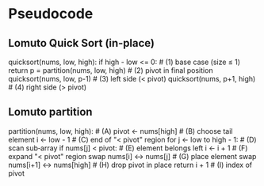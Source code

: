 # Pseudocode
## Lomuto Quick Sort (in‑place)

quicksort(nums, low, high):
    if high - low <= 0:            # (1) base case (size ≤ 1)
        return
    p = partition(nums, low, high) # (2) pivot in final position
    quicksort(nums, low,  p-1)     # (3) left side  (< pivot)
    quicksort(nums, p+1, high)     # (4) right side (> pivot)


## Lomuto partition

partition(nums, low, high):        # (A)
    pivot ← nums[high]             # (B) choose tail element
    i ← low - 1                    # (C) end of "< pivot" region
    for j ← low to high - 1:       # (D) scan sub‑array
        if nums[j] < pivot:        # (E) element belongs left
            i ← i + 1              # (F) expand "< pivot" region
            swap nums[i] ↔ nums[j] # (G) place element
    swap nums[i+1] ↔ nums[high]    # (H) drop pivot in place
    return i + 1                   # (I) index of pivot

